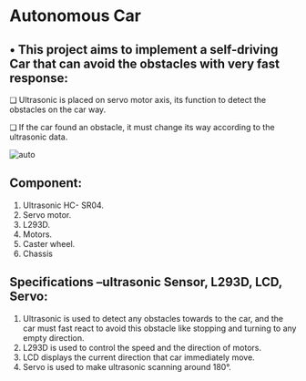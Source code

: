 # Autonomous Car

## • This project aims to implement a self-driving Car that can avoid the obstacles with very fast response:

❑ Ultrasonic is placed on servo motor axis, its function to detect the obstacles on the car way.

❑ If the car found an obstacle, it must change its way according to the ultrasonic data.

![auto](https://github.com/Enmo7/Autonomous-Car/assets/114494116/2a1a2dd5-e463-456e-ac5c-388d4ec83f07)

## Component:

1. Ultrasonic HC- SR04.
2. Servo motor.
3. L293D.
4. Motors.
5. Caster wheel.
6. Chassis

## Specifications –ultrasonic Sensor, L293D, LCD, Servo:

1. Ultrasonic is used to detect any obstacles towards to the car, and the car must fast react to avoid this obstacle like stopping and turning to any empty direction.
2. L293D is used to control the speed and the direction of motors.
3. LCD displays the current direction that car immediately move.
4. Servo is used to make ultrasonic scanning around 180°.
